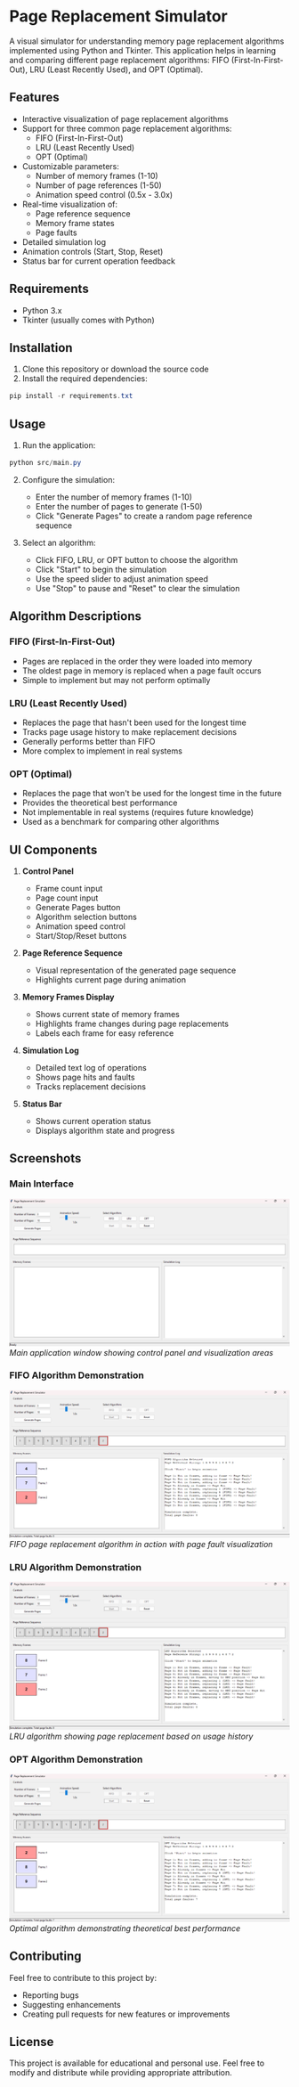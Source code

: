# Page Replacement Simulator

A visual simulator for understanding memory page replacement algorithms implemented using Python and Tkinter. This application helps in learning and comparing different page replacement algorithms: FIFO (First-In-First-Out), LRU (Least Recently Used), and OPT (Optimal).

## Features

- Interactive visualization of page replacement algorithms
- Support for three common page replacement algorithms:
  - FIFO (First-In-First-Out)
  - LRU (Least Recently Used)
  - OPT (Optimal)
- Customizable parameters:
  - Number of memory frames (1-10)
  - Number of page references (1-50)
  - Animation speed control (0.5x - 3.0x)
- Real-time visualization of:
  - Page reference sequence
  - Memory frame states
  - Page faults
- Detailed simulation log
- Animation controls (Start, Stop, Reset)
- Status bar for current operation feedback

## Requirements

- Python 3.x
- Tkinter (usually comes with Python)

## Installation

1. Clone this repository or download the source code
2. Install the required dependencies:
```powershell
pip install -r requirements.txt
```

## Usage

1. Run the application:
```powershell
python src/main.py
```

2. Configure the simulation:
   - Enter the number of memory frames (1-10)
   - Enter the number of pages to generate (1-50)
   - Click "Generate Pages" to create a random page reference sequence

3. Select an algorithm:
   - Click FIFO, LRU, or OPT button to choose the algorithm
   - Click "Start" to begin the simulation
   - Use the speed slider to adjust animation speed
   - Use "Stop" to pause and "Reset" to clear the simulation

## Algorithm Descriptions

### FIFO (First-In-First-Out)
- Pages are replaced in the order they were loaded into memory
- The oldest page in memory is replaced when a page fault occurs
- Simple to implement but may not perform optimally

### LRU (Least Recently Used)
- Replaces the page that hasn't been used for the longest time
- Tracks page usage history to make replacement decisions
- Generally performs better than FIFO
- More complex to implement in real systems

### OPT (Optimal)
- Replaces the page that won't be used for the longest time in the future
- Provides the theoretical best performance
- Not implementable in real systems (requires future knowledge)
- Used as a benchmark for comparing other algorithms

## UI Components

1. **Control Panel**
   - Frame count input
   - Page count input
   - Generate Pages button
   - Algorithm selection buttons
   - Animation speed control
   - Start/Stop/Reset buttons

2. **Page Reference Sequence**
   - Visual representation of the generated page sequence
   - Highlights current page during animation

3. **Memory Frames Display**
   - Shows current state of memory frames
   - Highlights frame changes during page replacements
   - Labels each frame for easy reference

4. **Simulation Log**
   - Detailed text log of operations
   - Shows page hits and faults
   - Tracks replacement decisions

5. **Status Bar**
   - Shows current operation status
   - Displays algorithm state and progress

## Screenshots

### Main Interface
![Main Interface](screenshots/main-interface.png)
*Main application window showing control panel and visualization areas*

### FIFO Algorithm Demonstration
![FIFO Algorithm](screenshots/fifo-demo.png)
*FIFO page replacement algorithm in action with page fault visualization*

### LRU Algorithm Demonstration
![LRU Algorithm](screenshots/lru-demo.png)
*LRU algorithm showing page replacement based on usage history*

### OPT Algorithm Demonstration
![OPT Algorithm](screenshots/opt-demo.png)
*Optimal algorithm demonstrating theoretical best performance*


## Contributing

Feel free to contribute to this project by:
- Reporting bugs
- Suggesting enhancements
- Creating pull requests for new features or improvements

## License

This project is available for educational and personal use. Feel free to modify and distribute while providing appropriate attribution.